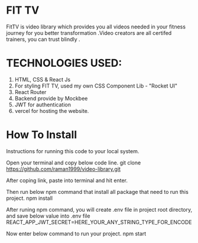 # FIT TV

FitTV is video library which provides you all videos  needed in your fitness journey
for you better transformation .Video creators are all certifed trainers, you can trust blindly .

# TECHNOLOGIES USED:

1. HTML, CSS & React Js
2. For styling FIT TV, used  my own CSS Component Lib - "Rocket UI"
3. React Router
4. Backend provide by Mockbee 
5. JWT for authentication
6. vercel for hosting the website.
 
 # How To Install
 
 Instructions for running this code to your local system.

Open your terminal and copy below code line.
git clone https://github.com/raman1999/video-library.git

After coping link, paste into terminal and hit enter.

Then run below npm command that install all package that need to run this project.
npm install

After runing npm command, you will create .env file in project root directory, and save below value into .env file
REACT_APP_JWT_SECRET=HERE_YOUR_ANY_STRING_TYPE_FOR_ENCODE

Now enter below command to run your project.
npm start
